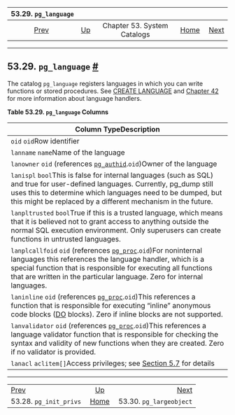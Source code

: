 <!--?xml version="1.0" encoding="UTF-8" standalone="no"?-->

|                    53.29. `pg_language`                    |                                                   |                             |                                                       |                                                              |
| :--------------------------------------------------------: | :------------------------------------------------ | :-------------------------: | ----------------------------------------------------: | -----------------------------------------------------------: |
| [Prev](catalog-pg-init-privs.html "53.28. pg_init_privs")  | [Up](catalogs.html "Chapter 53. System Catalogs") | Chapter 53. System Catalogs | [Home](index.html "PostgreSQL 17devel Documentation") |  [Next](catalog-pg-largeobject.html "53.30. pg_largeobject") |

***

## 53.29. `pg_language` [#](#CATALOG-PG-LANGUAGE)

The catalog `pg_language` registers languages in which you can write functions or stored procedures. See [CREATE LANGUAGE](sql-createlanguage.html "CREATE LANGUAGE") and [Chapter 42](xplang.html "Chapter 42. Procedural Languages") for more information about language handlers.

**Table 53.29. `pg_language` Columns**

| Column TypeDescription                                                                                                                                                                                                                                                                                           |
| ---------------------------------------------------------------------------------------------------------------------------------------------------------------------------------------------------------------------------------------------------------------------------------------------------------------- |
| `oid` `oid`Row identifier                                                                                                                                                                                                                                                                                        |
| `lanname` `name`Name of the language                                                                                                                                                                                                                                                                             |
| `lanowner` `oid` (references [`pg_authid`](catalog-pg-authid.html "53.8. pg_authid").`oid`)Owner of the language                                                                                                                                                                                                 |
| `lanispl` `bool`This is false for internal languages (such as SQL) and true for user-defined languages. Currently, pg\_dump still uses this to determine which languages need to be dumped, but this might be replaced by a different mechanism in the future.                                                   |
| `lanpltrusted` `bool`True if this is a trusted language, which means that it is believed not to grant access to anything outside the normal SQL execution environment. Only superusers can create functions in untrusted languages.                                                                              |
| `lanplcallfoid` `oid` (references [`pg_proc`](catalog-pg-proc.html "53.39. pg_proc").`oid`)For noninternal languages this references the language handler, which is a special function that is responsible for executing all functions that are written in the particular language. Zero for internal languages. |
| `laninline` `oid` (references [`pg_proc`](catalog-pg-proc.html "53.39. pg_proc").`oid`)This references a function that is responsible for executing “inline” anonymous code blocks ([DO](sql-do.html "DO") blocks). Zero if inline blocks are not supported.                                                     |
| `lanvalidator` `oid` (references [`pg_proc`](catalog-pg-proc.html "53.39. pg_proc").`oid`)This references a language validator function that is responsible for checking the syntax and validity of new functions when they are created. Zero if no validator is provided.                                       |
| `lanacl` `aclitem[]`Access privileges; see [Section 5.7](ddl-priv.html "5.7. Privileges") for details                                                                                                                                                                                                            |

***

|                                                            |                                                       |                                                              |
| :--------------------------------------------------------- | :---------------------------------------------------: | -----------------------------------------------------------: |
| [Prev](catalog-pg-init-privs.html "53.28. pg_init_privs")  |   [Up](catalogs.html "Chapter 53. System Catalogs")   |  [Next](catalog-pg-largeobject.html "53.30. pg_largeobject") |
| 53.28. `pg_init_privs`                                     | [Home](index.html "PostgreSQL 17devel Documentation") |                                      53.30. `pg_largeobject` |
